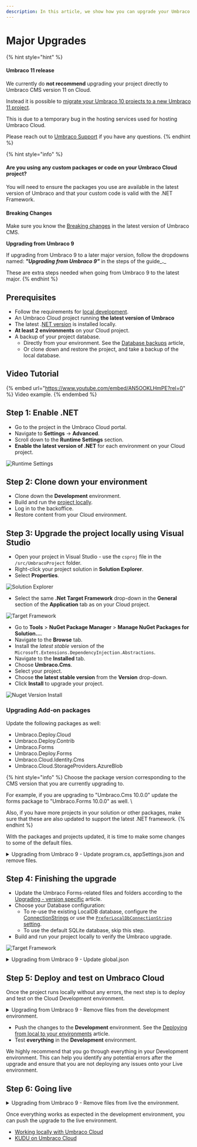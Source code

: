```yaml
---
description: In this article, we show how you can upgrade your Umbraco Cloud project to the latest major version of Umbraco CMS.
---
```


# Major Upgrades

{% hint style="hint" %}
#### Umbraco 11 release

We currently do **not recommend** upgrading your project directly to Umbraco CMS version 11 on Cloud.

Instead it is possible to [migrate your Umbraco 10 projects to a new Umbraco 11 project](https://docs.umbraco.com/umbraco-cloud/upgrades/migrate-from-umbraco-10-to-11).

This is due to a temporary bug in the hosting services used for hosting Umbraco Cloud.

Please reach out to [Umbraco Support](mailto:support@umbraco.com) if you have any questions.
{% endhint %}

{% hint style="info" %}
#### **Are you using any custom packages or code on your Umbraco Cloud project?**

You will need to ensure the packages you use are available in the latest version of  Umbraco and that your custom code is valid with the .NET Framework.

#### **Breaking Changes**

Make sure you know the [Breaking changes](broken-reference) in the latest version of Umbraco CMS.

**Upgrading from Umbraco 9**

If upgrading from Umbraco 9 to a later major version, follow the dropdowns named: _**"Upgrading from Umbraco 9"**_ in the steps of the guide_**.**_

These are extra steps needed when going from Umbraco 9 to the latest major.
{% endhint %}

## Prerequisites

* Follow the requirements for [local development](../../umbraco-cms/fundamentals/setup/requirements.md#local-development).
* An Umbraco Cloud project running **the latest version of Umbraco**
* The latest .[NET version](https://dotnet.microsoft.com/en-us/download/visual-studio-sdks) is installed locally.
* **At least 2 environments** on your Cloud project.
* A backup of your project database.
  * Directly from your environment. See the [Database backups](../databases/backups.md) article,
  * Or clone down and restore the project, and take a backup of the local database.

## Video Tutorial

{% embed url="https://www.youtube.com/embed/AN5OOKLHmPE?rel=0" %}
Video example.
{% endembed %}

## Step 1: Enable .NET

* Go to the project in the Umbraco Cloud portal.
* Navigate to **Settings** -> **Advanced**.
* Scroll down to the **Runtime Settings** section.
* **Enable the latest version of .NET** for each environment on your Cloud project.

![Runtime Settings](images/Runtime-Settings.png)

## Step 2: Clone down your environment

* Clone down the **Development** environment.
* Build and run the [project locally](../set-up/working-locally.md#running-the-site-locally).
* Log in to the backoffice.
* Restore content from your Cloud environment.

## Step 3: Upgrade the project locally using Visual Studio

* Open your project in Visual Studio - use the `csproj` file in the `/src/UmbracoProject` folder.
* Right-click your project solution in **Solution Explorer**.
* Select **Properties**.

![Solution Explorer](images/Solution-Explorer.png)

* Select the same **.Net** **Target Framework** drop-down in the **General** section of the **Application** tab as on your Cloud project.

![Target Framework](images/Target-Framework.png)

* Go to **Tools** > **NuGet Package Manager** > **Manage NuGet Packages for Solution...**.
* Navigate to the **Browse** tab.
* Install the _latest stable_ version of the `Microsoft.Extensions.DependencyInjection.Abstractions`.
* Navigate to the **Installed** tab.
* Choose **Umbraco.Cms**.
* Select your project.
* Choose **the latest stable version** from the **Version** drop-down.
* Click **Install** to upgrade your project.

![Nuget Version Install](images/Nuget-Version-Install.png)

### Upgrading Add-on packages

Update the following packages as well:

* Umbraco.Deploy.Cloud
* Umbraco.Deploy.Contrib
* Umbraco.Forms
* Umbraco.Deploy.Forms
* Umbraco.Cloud.Identity.Cms
* Umbraco.Cloud.StorageProviders.AzureBlob

{% hint style="info" %}
Choose the package version corresponding to the CMS version that you are currently upgrading to.

For example, if you are upgrading to "Umbraco.Cms 10.0.0" update the forms package to "Umbraco.Forms 10.0.0" as well. \


Also, if you have more projects in your solution or other packages, make sure that these are also updated to support the latest .NET framework.
{% endhint %}

With the packages and projects updated, it is time to make some changes to some of the default files.

<details>

<summary>Upgrading from Umbraco 9 - Update program.cs, appSettings.json and remove files.</summary>

*   Update the `Program` class in the `Program.cs` file to the following:\
    using Umbraco.Cms.Web.Common.Hosting;

    ```

    public class Program
        {
            public static void Main(string[] args)
                => CreateHostBuilder(args)
                    .Build()
                    .Run();

            public static IHostBuilder CreateHostBuilder(string[] args) =>
                Host.CreateDefaultBuilder(args)
                    .ConfigureUmbracoDefaults()
                    .ConfigureWebHostDefaults(webBuilder =>
                    {
                        webBuilder.UseStaticWebAssets();
                        webBuilder.UseStartup<Startup>();
                    });
        }
    ```
* Re-enable the appsettings IntelliSense by updating your schema reference in the **appsettings.json** file from:

```json
"$schema": "./umbraco/config/appsettings-schema.json",
```

To:

```json
"$schema": "./appsettings-schema.json",
```

Apply this change to the following files as well:

* **appsettings.Development.json**
* **appsettings.Production.json**
* **appsettings.Staging.json**

Remove the following files and folders _manually_ from your local project:

* `/wwwroot/umbraco`
* `/umbraco/PartialViewMacros`
* `/umbraco/UmbracoBackOffice`
* `/umbraco/UmbracoInstall`
* `/umbraco/UmbracoWebsite`
* `/umbraco/config/lang`

</details>

## Step 4: Finishing the upgrade

* Update the Umbraco Forms-related files and folders according to the [Upgrading - version specific](../../umbraco-forms/installation/version-specific.md) article.
* Choose your Database configuration:
  * To re-use the existing LocalDB database, configure the [ConnectionStrings](../../umbraco-deploy/upgrades/version-specific.md#database-initialization) or use the [`PreferLocalDbConnectionString` setting](../../umbraco-deploy/deploy-settings.md#preferlocaldbconnectionstring).
  * To use the default SQLite database, skip this step.
* Build and run your project locally to verify the Umbraco upgrade.

![Target Framework](images/verify-v10-upgrade-locally.png)

<details>

<summary>Upgrading from Umbraco 9 - Update global.json</summary>

*   Update the `global.json` in the root repository folder to target the runtime Software Development Kit (SDK) for the latest version of [.NET 6](https://dotnet.microsoft.com/en-us/download/dotnet/6.0).\
    &#x20;

    ```
       {
      "sdk": {
          "allowPrerelease": false,
          "version": "6.0.402",
          "rollForward": "minor"
      }
      }
    ```

&#x20;If `global.json` does not exist in the root of your repository, you need to add it manually.

Learn more about the `global.json` in the official [Microsoft docs.](https://learn.microsoft.com/en-us/dotnet/core/tools/global-json)

</details>

## Step 5: Deploy and test on Umbraco Cloud

Once the project runs locally without any errors, the next step is to deploy and test on the Cloud Development environment.

<details>

<summary>Upgrading from Umbraco 9 - Remove files from the development environment.</summary>

* Remove the folders mentioned below on the **Development** environment using KUDU from the `repository` and `wwwroot` folders:

* `/wwwroot/umbraco`
* `/umbraco/PartialViewMacros`
* `/umbraco/UmbracoBackOffice`
* `/umbraco/UmbracoInstall`
* `/umbraco/UmbracoWebsite`
* `/umbraco/config/lang`

</details>

* Push the changes to the **Development** environment. See the [Deploying from local to your environments](../deployment/local-to-cloud.md) article.
* Test **everything** in the **Development** environment.

We highly recommend that you go through everything in your Development environment. This can help you identify any potential errors after the upgrade and ensure that you are not deploying any issues onto your Live environment.

## Step 6: Going live

<details>

<summary>Upgrading from Umbraco 9 -  Remove files from live the environment.</summary>

Before deploying the upgrade to your Live environment, you will need to remove the folders you also removed from both your local instance and your Development environment.

The files are:

* `/wwwroot/umbraco`
* `/umbraco/PartialViewMacros`
* `/umbraco/UmbracoBackOffice`
* `/umbraco/UmbracoInstall`
* `/umbraco/UmbracoWebsite`
* `/umbraco/config/lang`

They need to be removed through KUDU from both the `repository` and `wwwroot` folders.

</details>

Once everything works as expected in the development environment, you can push the upgrade to the live environment.

* [Working locally with Umbraco Cloud](https://github.com/umbraco/UmbracoDocs/blob/11.x/umbraco-cloud/set-up/working-locally.md)
* [KUDU on Umbraco Cloud](https://github.com/umbraco/UmbracoDocs/blob/11.x/umbraco-cloud/set-up/power-tools)
